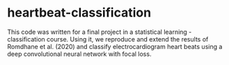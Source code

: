 # heartbeat-classification
This code was written for a final project in a statistical learning - classification course. Using it, we reproduce and extend the results of Romdhane et al. (2020) and classify electrocardiogram heart beats using a deep convolutional neural network with focal loss.
